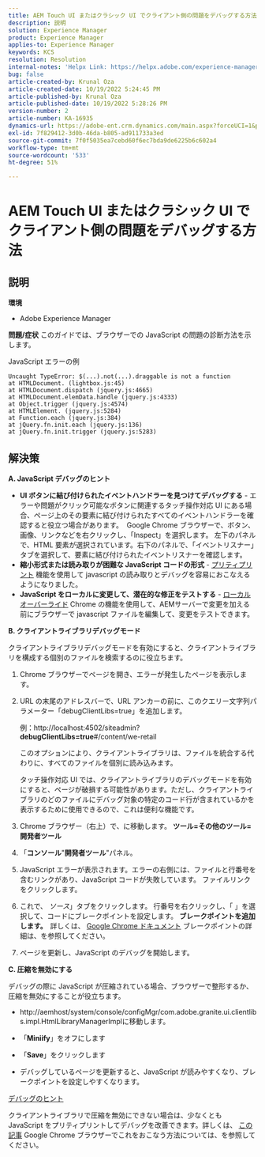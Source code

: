 ```yaml
---
title: AEM Touch UI またはクラシック UI でクライアント側の問題をデバッグする方法
description: 説明
solution: Experience Manager
product: Experience Manager
applies-to: Experience Manager
keywords: KCS
resolution: Resolution
internal-notes: 'Helpx Link: https://helpx.adobe.com/experience-manager/kb/How-to-debug-javascript-errors-in-AEM.html'
bug: false
article-created-by: Krunal Oza
article-created-date: 10/19/2022 5:24:45 PM
article-published-by: Krunal Oza
article-published-date: 10/19/2022 5:28:26 PM
version-number: 2
article-number: KA-16935
dynamics-url: https://adobe-ent.crm.dynamics.com/main.aspx?forceUCI=1&pagetype=entityrecord&etn=knowledgearticle&id=ffcea1ea-d24f-ed11-bba2-00224808679b
exl-id: 7f829412-3d0b-46da-b805-ad911733a3ed
source-git-commit: 7f0f5035ea7cebd60f6ec7bda9de6225b6c602a4
workflow-type: tm+mt
source-wordcount: '533'
ht-degree: 51%

---
```


# AEM Touch UI またはクラシック UI でクライアント側の問題をデバッグする方法

## 説明

<b>環境</b>
- Adobe Experience Manager



<b>問題/症状</b>
このガイドでは、ブラウザーでの JavaScript の問題の診断方法を示します。

JavaScript エラーの例




```
Uncaught TypeError: $(...).not(...).draggable is not a function
at HTMLDocument. (lightbox.js:45)
at HTMLDocument.dispatch (jquery.js:4665)
at HTMLDocument.elemData.handle (jquery.js:4333)
at Object.trigger (jquery.js:4574)
at HTMLElement. (jquery.js:5284)
at Function.each (jquery.js:384)
at jQuery.fn.init.each (jquery.js:136)
at jQuery.fn.init.trigger (jquery.js:5283)
```



## 解決策


<b>A. JavaScript デバッグのヒント</b>

- <b>UI ボタンに結び付けられたイベントハンドラーを見つけてデバッグする</b> - エラーや問題がクリック可能なボタンに関連するタッチ操作対応 UI にある場合、ページ上のその要素に結び付けられたすべてのイベントハンドラーを確認すると役立つ場合があります。  Google Chrome ブラウザーで、ボタン、画像、リンクなどを右クリックし、「Inspect」を選択します。 左下のパネルで、HTML 要素が選択されています。右下のパネルで、「イベントリスナー」タブを選択して、要素に結び付けられたイベントリスナーを確認します。
- <b>縮小形式または読み取りが困難な JavaScript コードの形式</b> - [プリティプリント](https://developers.google.com/web/tools/chrome-devtools/javascript/pretty-print) 機能を使用して javascript の読み取りとデバッグを容易におこなえるようになりました。
- <b>JavaScript をローカルに変更して、潜在的な修正をテストする</b> - [ローカルオーバーライド](https://developers.google.com/web/updates/2018/01/devtools#overrides) Chrome の機能を使用して、AEMサーバーで変更を加える前にブラウザーで javascript ファイルを編集して、変更をテストできます。


<b>B. クライアントライブラリデバッグモード</b>

クライアントライブラリデバッグモードを有効にすると、クライアントライブラリを構成する個別のファイルを検索するのに役立ちます。

1. Chrome ブラウザーでページを開き、エラーが発生したページを表示します。
2. URL の末尾のアドレスバーで、URL アンカーの前に、このクエリー文字列パラメーター「debugClientLibs=true」を追加します。

   例：http://localhost:4502/siteadmin?<b>debugClientLibs=true</b>#/content/we-retail

   このオプションにより、クライアントライブラリは、ファイルを統合する代わりに、すべてのファイルを個別に読み込みます。

   タッチ操作対応 UI では、クライアントライブラリのデバッグモードを有効にすると、ページが破損する可能性があります。ただし、クライアントライブラリのどのファイルにデバッグ対象の特定のコード行が含まれているかを表示するために使用できるので、これは便利な機能です。
3. Chrome ブラウザー（右上）で、に移動します。 <b>ツール=その他のツール=開発者ツール</b>
4. 「<b>コンソール</b>&quot;<b>開発者ツール</b>&quot;パネル。
5. JavaScript エラーが表示されます。エラーの右側には、ファイルと行番号を含むリンクがあり、JavaScript コードが失敗しています。 ファイルリンクをクリックします。
6. これで、 *ソース*」タブをクリックします。 行番号を右クリックし、「 」を選択して、コードにブレークポイントを設定します。 <b>ブレークポイントを追加します。  </b>詳しくは、 [Google Chrome ドキュメント](https://developers.google.com/web/tools/chrome-devtools/javascript/breakpoints) ブレークポイントの詳細は、を参照してください。
7. ページを更新し、JavaScript のデバッグを開始します。


<b>C. 圧縮を無効にする</b>

デバッグの際に JavaScript が圧縮されている場合、ブラウザーで整形するか、圧縮を無効にすることが役立ちます。

- http://aemhost/system/console/configMgr/com.adobe.granite.ui.clientlibs.impl.HtmlLibraryManagerImplに移動します。


- 「<b>Miniify</b>」をオフにします


- 「<b>Save</b>」をクリックします


- デバッグしているページを更新すると、JavaScript が読みやすくなり、ブレークポイントを設定しやすくなります。


<u>デバッグのヒント</u>

クライアントライブラリで圧縮を無効にできない場合は、少なくとも JavaScript をプリティプリントしてデバッグを改善できます。詳しくは、 [この記事](https://developers.google.com/web/tools/chrome-devtools/javascript/pretty-print) Google Chrome ブラウザーでこれをおこなう方法については、を参照してください。
